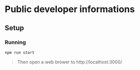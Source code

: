 # Public developer informations

## Setup
### Running

```shell
npm run start
```
> Then open a web brower to http://localhost:3000/

